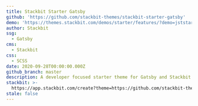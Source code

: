 ```yaml
---
title: Stackbit Starter Gatsby
github: 'https://github.com/stackbit-themes/stackbit-starter-gatsby'
demo: 'https://themes.stackbit.com/demos/starter/features/?demo=jststartergatsby'
author: Stackbit
ssg:
  - Gatsby
cms:
  - Stackbit
css:
  - SCSS
date: 2020-09-28T00:00:00.000Z
github_branch: master
description: A developer focused starter theme for Gatsby and Stackbit.
stackbit: >-
  https://app.stackbit.com/create?theme=https://github.com/stackbit-themes/stackbit-starter-gatsby&utm_source=jamstackthemes&utm_medium=referral&utm_campaign=custom_themes&utm_content=card
stale: false
---
```

